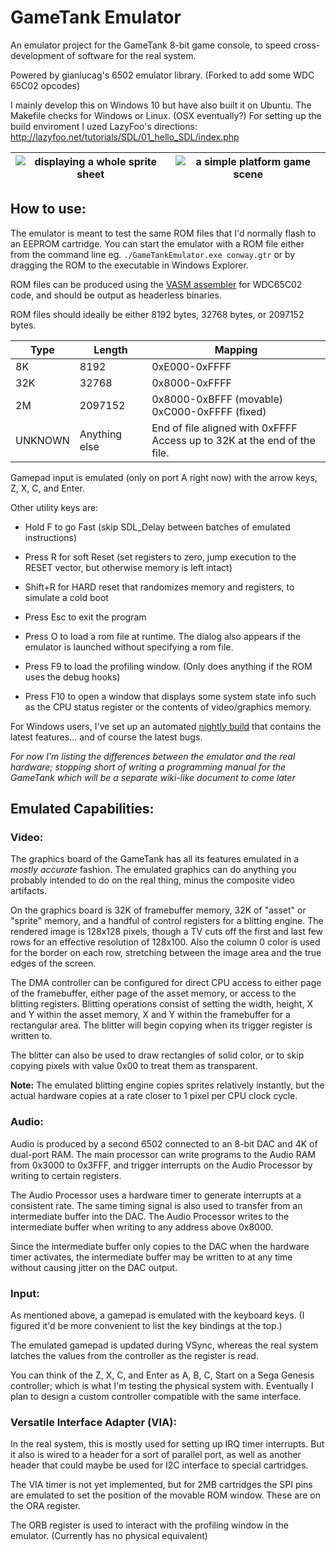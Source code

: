 # GameTank Emulator

An emulator project for the GameTank 8-bit game console, to speed cross-development of software for the real system.

Powered by gianlucag's 6502 emulator library. (Forked to add some WDC 65C02 opcodes)

I mainly develop this on Windows 10 but have also built it on Ubuntu. The Makefile checks for Windows or Linux. (OSX eventually?)
For setting up the build enviroment I uzed LazyFoo's directions: http://lazyfoo.net/tutorials/SDL/01_hello_SDL/index.php

| ![displaying a whole sprite sheet](img/spritesheet.PNG) | ![a simple platform game scene](img/simplelevel.PNG) |
|-----------------|--------------------|

## How to use:
The emulator is meant to test the same ROM files that I'd normally flash to an EEPROM cartridge. You can start the emulator with a ROM file
either from the command line eg. `./GameTankEmulator.exe conway.gtr` or by dragging the ROM to the executable in Windows Explorer.

ROM files can be produced using the [VASM assembler](http://sun.hasenbraten.de/vasm/) for WDC65C02 code, and should be output as headerless binaries.

ROM files should ideally be either 8192 bytes, 32768 bytes, or 2097152 bytes.

| **Type** | **Length**     | **Mapping**                                                                   |
|----------|----------------|-------------------------------------------------------------------------------|
| 8K       | 8192           | 0xE000-0xFFFF                                                                 |
| 32K      | 32768          | 0x8000-0xFFFF                                                                 |
| 2M       | 2097152        | 0x8000-0xBFFF (movable)<br/> 0xC000-0xFFFF (fixed)                            |
| UNKNOWN  | Anything else  | End of file aligned with 0xFFFF<br/> Access up to 32K at the end of the file. |



Gamepad input is emulated (only on port A right now) with the arrow keys, Z, X, C, and Enter.

Other utility keys are:

* Hold F to go Fast (skip SDL_Delay between batches of emulated instructions)

* Press R for soft Reset (set registers to zero, jump execution to the RESET vector, but otherwise memory is left intact)

* Shift+R for HARD reset that randomizes memory and registers, to simulate a cold boot

* Press Esc to exit the program

* Press O to load a rom file at runtime. The dialog also appears if the emulator is launched without specifying a rom file.

* Press F9 to load the profiling window. (Only does anything if the ROM uses the debug hooks)

* Press F10 to open a window that displays some system state info such as the CPU status register or the contents of video/graphics memory.

For Windows users, I've set up an automated [nightly build](https://gametank.zone/emulator/win/latest.php) that contains the latest features... and of course the latest bugs.

_For now I'm listing the differences between the emulator and the real hardware; stopping short of writing a programming manual for the GameTank which will be a separate wiki-like document to come later_

## Emulated Capabilities:

### Video:

The graphics board of the GameTank has all its features emulated in a _mostly accurate_ fashion. The emulated graphics can do anything you probably intended to do on the real thing, minus the composite video artifacts.

On the graphics board is 32K of framebuffer memory, 32K of "asset" or "sprite" memory, and a handful of control registers for a blitting engine. The rendered image is 128x128 pixels, though a TV cuts off the first and last few rows for an effective resolution of 128x100. Also the column 0 color is used for the border on each row, stretching between the image area and the true edges of the screen.

The DMA controller can be configured for direct CPU access to either page of the framebuffer, either page of the asset memory, or access to the blitting registers. Blitting operations consist of setting the width, height, X and Y within the asset memory, X and Y within the framebuffer for a rectangular area. The blitter will begin copying when its trigger register is written to.

The blitter can also be used to draw rectangles of solid color, or to skip copying pixels with value 0x00 to treat them as transparent.

**Note:** The emulated blitting engine copies sprites relatively instantly, but the actual hardware copies at a rate closer to 1 pixel per CPU clock cycle.

### Audio:

Audio is produced by a second 6502 connected to an 8-bit DAC and 4K of dual-port RAM. The main processor can write programs to the Audio RAM from 0x3000 to 0x3FFF, and trigger interrupts on the Audio Processor by writing to certain registers.

The Audio Processor uses a hardware timer to generate interrupts at a consistent rate. The same timing signal is also used to transfer from an intermediate buffer into the DAC. The Audio Processor writes to the intermediate buffer when writing to any address above 0x8000.

Since the intermediate buffer only copies to the DAC when the hardware timer activates, the intermediate buffer may be written to at any time without causing jitter on the DAC output.

### Input:

As mentioned above, a gamepad is emulated with the keyboard keys. (I figured it'd be more convenient to list the key bindings at the top.)

The emulated gamepad is updated during VSync, whereas the real system latches the values from the controller as the register is read.

You can think of the Z, X, C, and Enter as A, B, C, Start on a Sega Genesis controller; which is what I'm testing the physical system with. Eventually I plan to design a custom controller compatible with the same interface.
### Versatile Interface Adapter (VIA):

In the real system, this is mostly used for setting up IRQ timer interrupts. But it also is wired to a header for a sort of parallel port, as well as another header that could maybe be used for I2C interface to special cartridges.

The VIA timer is not yet implemented, but for 2MB cartridges the SPI pins are emulated to set the position of the movable ROM window. These are on the ORA register.

The ORB register is used to interact with the profiling window in the emulator. (Currently has no physical equivalent)
